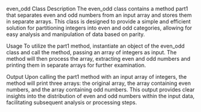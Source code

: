 even_odd Class
Description
The even_odd class contains a method part1 that separates even and odd numbers from an input array and stores them in separate arrays. This class is designed to provide a simple and efficient solution for partitioning integers into even and odd categories, allowing for easy analysis and manipulation of data based on parity.

Usage
To utilize the part1 method, instantiate an object of the even_odd class and call the method, passing an array of integers as input. The method will then process the array, extracting even and odd numbers and printing them in separate arrays for further examination.

Output
Upon calling the part1 method with an input array of integers, the method will print three arrays: the original array, the array containing even numbers, and the array containing odd numbers. This output provides clear insights into the distribution of even and odd numbers within the input data, facilitating subsequent analysis or processing steps.
